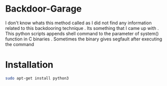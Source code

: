 # Backdoor-Garage
I don't know whats this method called as I did not find any information related to this backdooring technique . Its something that I came up with . This python scripts appends shell command to the parameter of system() function in C binaries . Sometimes the binary gives segfault after executing the command 

# Installation
``` bash
sudo apt-get install python3
```




